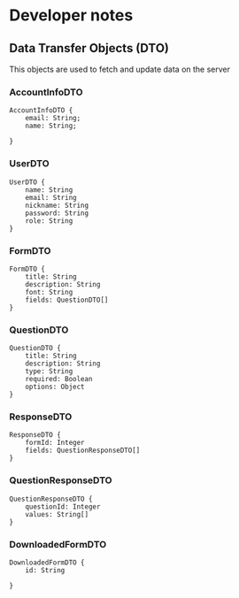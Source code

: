 # Developer notes

## Data Transfer Objects (DTO)

This objects are used to fetch and update data on the server

### AccountInfoDTO

```
AccountInfoDTO {
	email: String;
	name: String;

}
```


### UserDTO 

```
UserDTO {
	name: String
	email: String
	nickname: String
	password: String
	role: String
}
```

### FormDTO

```
FormDTO {
	title: String
	description: String
	font: String
	fields: QuestionDTO[]
}
```


### QuestionDTO

```
QuestionDTO {
	title: String
	description: String
	type: String
	required: Boolean
	options: Object
}
```


### ResponseDTO

```
ResponseDTO {
	formId: Integer
	fields: QuestionResponseDTO[]
}
```


### QuestionResponseDTO

```
QuestionResponseDTO {
	questionId: Integer
	values: String[]
}
```


### DownloadedFormDTO

```
DownloadedFormDTO {
	id: String
		
}
```
